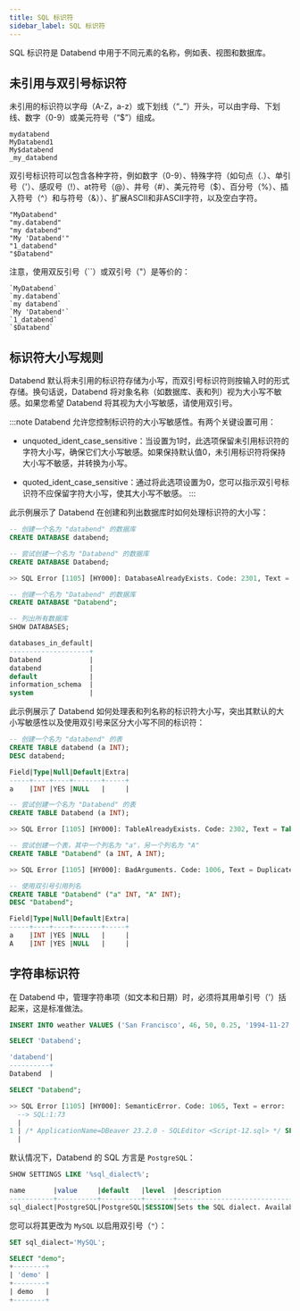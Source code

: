 ```yaml
---
title: SQL 标识符
sidebar_label: SQL 标识符
---
```


SQL 标识符是 Databend 中用于不同元素的名称，例如表、视图和数据库。

## 未引用与双引号标识符

未引用的标识符以字母（A-Z，a-z）或下划线（“_”）开头，可以由字母、下划线、数字（0-9）或美元符号（“$”）组成。

```text title='示例：'
mydatabend
MyDatabend1
My$databend
_my_databend
```

双引号标识符可以包含各种字符，例如数字（0-9）、特殊字符（如句点（.）、单引号（'）、感叹号（!）、at符号（@）、井号（#）、美元符号（$）、百分号（%）、插入符号（^）和与符号（&））、扩展ASCII和非ASCII字符，以及空白字符。

```text title='示例：'
"MyDatabend"
"my.databend"
"my databend"
"My 'Databend'"
"1_databend"
"$Databend"
```

注意，使用双反引号（``）或双引号（"）是等价的：

```text title='示例：'
`MyDatabend`
`my.databend`
`my databend`
`My 'Databend'`
`1_databend`
`$Databend`
```

## 标识符大小写规则

Databend 默认将未引用的标识符存储为小写，而双引号标识符则按输入时的形式存储。换句话说，Databend 将对象名称（如数据库、表和列）视为大小写不敏感。如果您希望 Databend 将其视为大小写敏感，请使用双引号。

:::note
Databend 允许您控制标识符的大小写敏感性。有两个关键设置可用：

- unquoted_ident_case_sensitive：当设置为1时，此选项保留未引用标识符的字符大小写，确保它们大小写敏感。如果保持默认值0，未引用标识符将保持大小写不敏感，并转换为小写。

- quoted_ident_case_sensitive：通过将此选项设置为0，您可以指示双引号标识符不应保留字符大小写，使其大小写不敏感。
:::

此示例展示了 Databend 在创建和列出数据库时如何处理标识符的大小写：

```sql
-- 创建一个名为 "databend" 的数据库
CREATE DATABASE databend;

-- 尝试创建一个名为 "Databend" 的数据库
CREATE DATABASE Databend;

>> SQL Error [1105] [HY000]: DatabaseAlreadyExists. Code: 2301, Text = Database 'databend' already exists.

-- 创建一个名为 "Databend" 的数据库
CREATE DATABASE "Databend";

-- 列出所有数据库
SHOW DATABASES;

databases_in_default|
--------------------+
Databend            |
databend            |
default             |
information_schema  |
system              |
```

此示例展示了 Databend 如何处理表和列名称的标识符大小写，突出其默认的大小写敏感性以及使用双引号来区分大小写不同的标识符：

```sql
-- 创建一个名为 "databend" 的表
CREATE TABLE databend (a INT);
DESC databend;

Field|Type|Null|Default|Extra|
-----+----+----+-------+-----+
a    |INT |YES |NULL   |     |

-- 尝试创建一个名为 "Databend" 的表
CREATE TABLE Databend (a INT);

>> SQL Error [1105] [HY000]: TableAlreadyExists. Code: 2302, Text = Table 'databend' already exists.

-- 尝试创建一个表，其中一个列名为 "a"，另一个列名为 "A"
CREATE TABLE "Databend" (a INT, A INT);

>> SQL Error [1105] [HY000]: BadArguments. Code: 1006, Text = Duplicated column name: a.

-- 使用双引号引用列名
CREATE TABLE "Databend" ("a" INT, "A" INT);
DESC "Databend";

Field|Type|Null|Default|Extra|
-----+----+----+-------+-----+
a    |INT |YES |NULL   |     |
A    |INT |YES |NULL   |     |
```

## 字符串标识符

在 Databend 中，管理字符串项（如文本和日期）时，必须将其用单引号（'）括起来，这是标准做法。

```sql
INSERT INTO weather VALUES ('San Francisco', 46, 50, 0.25, '1994-11-27');

SELECT 'Databend';

'databend'|
----------+
Databend  |

SELECT "Databend";

>> SQL Error [1105] [HY000]: SemanticError. Code: 1065, Text = error: 
  --> SQL:1:73
  |
1 | /* ApplicationName=DBeaver 23.2.0 - SQLEditor <Script-12.sql> */ SELECT "Databend"
  |                                                                         ^^^^^^^^^^ column Databend doesn't exist, do you mean 'Databend'?
```

默认情况下，Databend 的 SQL 方言是 `PostgreSQL`：

```sql
SHOW SETTINGS LIKE '%sql_dialect%';

name       |value     |default   |level  |description                                                                      |type  |
-----------+----------+----------+-------+---------------------------------------------------------------------------------+------+
sql_dialect|PostgreSQL|PostgreSQL|SESSION|Sets the SQL dialect. Available values include "PostgreSQL", "MySQL", and "Hive".|String|
```

您可以将其更改为 `MySQL` 以启用双引号（`"`）：

```sql
SET sql_dialect='MySQL';

SELECT "demo";
+--------+
| 'demo' |
+--------+
| demo   |
+--------+
```